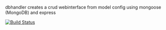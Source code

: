 dbhandler creates a crud webinterface from model config using mongoose (MongoDB) and express

[![Build Status](https://travis-ci.org/cioddi/node-dbhandler.png)](https://travis-ci.org/cioddi/node-dbhandler)